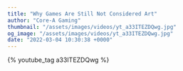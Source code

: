 ```yaml
---
title: "Why Games Are Still Not Considered Art"
author: "Core-A Gaming"
thumbnail: "/assets/images/videos/yt_a33ITEZDQwg.jpg"
og_image: "/assets/images/videos/yt_a33ITEZDQwg.jpg"
date: "2022-03-04 10:30:38 +0000"
---
```


{% youtube_tag a33ITEZDQwg %}
